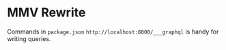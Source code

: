 # MMV Rewrite

Commands in `package.json`
`http://localhost:8000/___graphql` is handy for writing queries.

